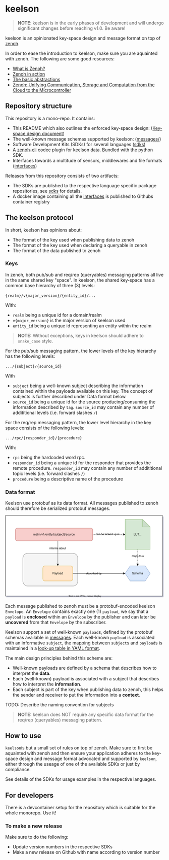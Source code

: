 # keelson

> **NOTE**: keelson is in the early phases of development and will undergo significant changes before reaching v1.0. Be aware!

keelson is an opinionated key-space design and message format on top of [zenoh](https://github.com/eclipse-zenoh/zenoh).

In order to ease the introduction to keelson, make sure you are aquainted with zenoh. The following are some good resources:
* [What is Zenoh?](https://zenoh.io/docs/overview/what-is-zenoh/)
* [Zenoh in action](https://zenoh.io/docs/overview/zenoh-in-action/)
* [The basic abstractions](https://zenoh.io/docs/manual/abstractions/)
* [Zenoh: Unifying Communication, Storage and
Computation from the Cloud to the Microcontroller](https://drive.google.com/file/d/1ETSLz2ouJ2o9OpVvEoXrbGcCvpF4TwJy/view?pli=1)

## Repository structure

This repository is a mono-repo. It contains:

* This README which also outlines the enforced key-space design: ([Key-space design document](keelson-key-space-design.md))
* The well-known message schemas supported by keelson: ([messages/](./messages/README.md))
* Software Development Kits (SDKs) for several languages ([sdks](./sdks/README.md))
* A [zenoh-cli](https://github.com/MO-RISE/zenoh-cli) codec plugin for keelson data. Bundled with the python SDK.
* Interfaces towards a multitude of sensors, middlewares and file formats ([interfaces](./interfaces/README.md))

Releases from this repository consists of two artifacts:

* The SDKs are published to the respective language specific package repositories, see [sdks](./sdks/README.md) for details.
* A docker image containing all the [interfaces](./interfaces/README.md) is published to Githubs container registry

## The keelson protocol

In short, keelson has opinions about:
* The format of the key used when publishing data to zenoh
* The format of the key used when declaring a queryable in zenoh
* The format of the data published to zenoh

### Keys

In zenoh, both pub/sub and req/rep (queryables) messaging patterns all live in the same shared key "space". In keelson, the shared key-space has a common base hierarchy of three (3) levels:

`{realm}/v{major_version}/{entity_id}/...`

With:
* `realm` being a unique id for a domain/realm
* `v{major_version}` is the major version of keelson used
* `entity_id` being a unique id representing an entity within the realm

> **NOTE:** Without exceptions, keys in keelson should adhere to `snake_case` style.

For the pub/sub messaging pattern, the lower levels of the key hierarchy has the following levels:

  `.../{subject}/{source_id}`

With
  * `subject` being a well-known subject describing the information contained within the payloads available on this key. The concept of subjects is further described under Data format below. 
  * `source_id` being a unique id for the source producing/consuming the information described by `tag`. `source_id` may contain any number of addititional levels (i.e. forward slashes `/`)

For the req/rep messaging pattern, the lower level hierarchy in the key space consists of the following levels:

  `.../rpc/{responder_id}/{procedure}`

With:
  * `rpc` being the hardcoded word rpc.
  * `responder_id` being a unique id for the responder that provides the remote procedure. `responder_id` may contain any number of addititional topic levels (i.e. forward slashes `/`)
  * `procedure` being a descriptive name of the procedure

### Data format

Keelson use protobuf as its data format. All messages published to zenoh should therefore be serialized protobuf messages.

![sketch](subject_payload_schema.drawio.svg)

Each message published to zenoh must be a protobuf-encoded keelson `Envelope`. An `Envelope` contains exactly one (1) `payload`, we say that a `payload` is **enclosed** within an `Envelope` by the publisher and can later be **uncovered** from that `Envelope` by the subscriber. 

Keelson support a set of well-known `payload`s, defined by the protobuf schemas available in [messages](./messages/payloads/). Each well-known `payload` is associated with an informative `subject`, the mapping between `subject`s and `payload`s is maintained in a [look-up table in YAML format](./messages/subjects.yaml).

The main design principles behind this scheme are:
* Well-known payloads are defined by a schema that describes how to interpret the **data**.
* Each (well-known) payload is associated with a subject that describes how to interpret the **information**.
* Each subject is part of the key when publishing data to zenoh, this helps the sender and receiver to put the information into a **context**.

TODO: Describe the naming convention for subjects

> **NOTE:** keelson does NOT require any specific data format for the req/rep (queryables) messaging pattern.



## How to use

`keelson`is but a small set of rules on top of zenoh. Make sure to first be aquainted with zenoh and then ensure your application adheres to the key-space design and message format advocated and supported by `keelson`, either through the useage of one of the available SDKs or just by compliance.

See details of the SDKs for usage examples in the respective languages.

## For developers

There is a devcontainer setup for the repository which is suitable for the whole monorepo. Use it!

### To make a new release

Make sure to do the following:
* Update version numbers in the respective SDKs
* Make a new release on Github with name according to version number

